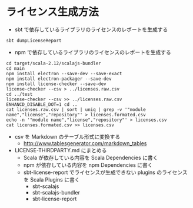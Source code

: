# ライセンス生成方法

- sbt で依存しているライブラリのライセンスのレポートを生成する

```
sbt dumpLicenseReport
```

- npm で依存しているライブラリのライセンスのレポートを生成する

```
cd target/scala-2.12/scalajs-bundler
cd main
npm install electron --save-dev --save-exact
npm install electron-packager --save-dev
npm install license-checker --save-dev
license-checker --csv > ../licenses.raw.csv
cd ../test
license-checker --csv >> ../licenses.raw.csv
ENHANCD_DISABLE_DOT=1 cd ..
cat licenses.raw.csv | sort | uniq | grep -v '"module name","license","repository"' > licenses.formated.csv
echo -n '"module name","license","repository"' > licenses.csv
cat licenses.formated.csv >> licenses.csv
```

- csv を Markdown のテーブル形式に変換する
    - http://www.tablesgenerator.com/markdown_tables
- LICENSE-THIRDPARTY.md にまとめる
    - Scala が依存している内容を Scala Dependencies に書く
    - npm が依存している内容を npm Dependencies に書く
    - sbt-license-report でライセンスが生成できない plugins のライセンスを Scala Plugins に書く
        - sbt-scalajs
        - sbt-scalajs-bundler
        - sbt-license-report
